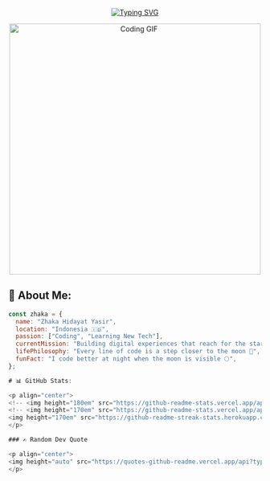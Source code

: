 <p align="center">
  <a href="https://git.io/typing-svg"><img src="https://readme-typing-svg.demolab.com?font=Fira+Code&weight=500&size=28&pause=1000&color=70A5FD&center=true&vCenter=true&width=435&lines=Zhaka+Hidayat+Yasir+%3C+%2F+%3E" alt="Typing SVG" /></a>
</p>

<div align="center">
  <img src="https://user-images.githubusercontent.com/74038190/225813708-98b745f2-7d22-48cf-9150-083f1b00d6c9.gif" width="500" alt="Coding GIF"/>
</div>

## 💫 About Me:

```javascript
const zhaka = {
  name: "Zhaka Hidayat Yasir",
  location: "Indonesia 🇮🇩",
  passion: ["Coding", "Learning New Tech"],
  currentMission: "Building digital experiences that reach for the stars",
  lifePhilosophy: "Every line of code is a step closer to the moon 🌙",
  funFact: "I code better at night when the moon is visible 🌕",
};

# 📊 GitHub Stats:

<p align="center">
<!-- <img height="180em" src="https://github-readme-stats.vercel.app/api?username=zhakazx&theme=tokyonight&hide_border=false&include_all_commits=false&count_private=false"/> -->
<!-- <img height="170em" src="https://github-readme-stats.vercel.app/api/top-langs/?username=zhakazx&theme=tokyonight&hide_border=false&include_all_commits=false&count_private=false&layout=compact"/> -->
<img height="170em" src="https://github-readme-streak-stats.herokuapp.com/?user=zhakazx&theme=tokyonight&hide_border=false"/>
</p>

### ✍️ Random Dev Quote

<p align="center">
<img height="auto" src="https://quotes-github-readme.vercel.app/api?type=vetical&theme=radical"/>
</p>
